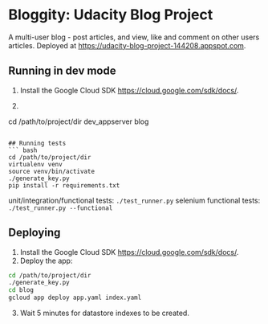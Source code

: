 # Bloggity: Udacity Blog Project
A multi-user blog - post articles, and view, like and comment on other users articles.
Deployed at <https://udacity-blog-project-144208.appspot.com>.

## Running in dev mode
1. Install the Google Cloud SDK <https://cloud.google.com/sdk/docs/>.
2. ``` bash
cd /path/to/project/dir
dev_appserver blog
```

## Running tests
``` bash
cd /path/to/project/dir
virtualenv venv
source venv/bin/activate
./generate_key.py
pip install -r requirements.txt
```
unit/integration/functional tests:
```./test_runner.py```
selenium functional tests:
```./test_runner.py --functional```

## Deploying
1. Install the Google Cloud SDK <https://cloud.google.com/sdk/docs/>.
2. Deploy the app:
``` bash
cd /path/to/project/dir
./generate_key.py
cd blog
gcloud app deploy app.yaml index.yaml
```
3. Wait 5 minutes for datastore indexes to be created.
